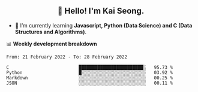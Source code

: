<h2 align="center" color="blue">👋 Hello! I'm Kai Seong.</h2>   
   

- 🌱 I’m currently learning **Javascript, Python (Data Science) and C (Data Structures and Algorithms)**.  


📊 **Weekly development breakdown**
<!--START_SECTION:waka-->

```text
From: 21 February 2022 - To: 28 February 2022

C                          ████████████████████████░   95.73 %
Python                     █░░░░░░░░░░░░░░░░░░░░░░░░   03.92 %
Markdown                   ░░░░░░░░░░░░░░░░░░░░░░░░░   00.25 %
JSON                       ░░░░░░░░░░░░░░░░░░░░░░░░░   00.11 %
```

<!--END_SECTION:waka-->
